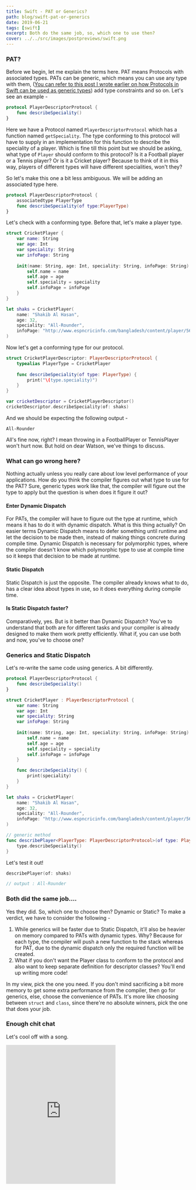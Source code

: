 ```yaml
---
title: Swift - PAT or Generics?
path: blog/swift-pat-or-generics
date: 2019-06-21
tags: [swift]
excerpt: Both do the same job, so, which one to use then? 
cover: ../../src/images/postpreviews/swift.png
---
```


### PAT?
Before we begin, let me explain the terms here. PAT means Protocols with associated types. PATs can be generic, which means you can use any type with them, ([You can refer to this post I wrote earlier on how Protocols in Swift can be used as generic types](https://medium.com/swlh/the-curious-genericness-of-associated-types-in-swift-5e93a6c7eadc)) add type constraints and so on. Let's see an example - 

```swift
protocol PlayerDescriptorProtocol {
    func describeSpeciality()
}
```

Here we have a Protocol named `PlayerDescriptorProtocol` which has a function named `getSpeciality`. The type conforming to this protocol will have to supply in an implementation for this function to describe the speciality of a player. Which is fine till this point but we should be asking, what type of `Player` should conform to this protocol? Is it a Football player or a Tennis player? Or is it a Cricket player? Because to think of it in this way, players of different types will have different specialities, won't they?

So let's make this one a bit less ambiguous. We will be adding an associated type here.

```swift
protocol PlayerDescriptorProtocol {
    associatedtype PlayerType
    func describeSpeciality(of type:PlayerType)
}
```

Let's check with a conforming type. Before that, let's make a player type.

```swift
struct CricketPlayer {
    var name: String
    var age: Int
    var speciality: String
    var infoPage: String
    
    init(name: String, age: Int, speciality: String, infoPage: String) {
        self.name = name
        self.age = age
        self.speciality = speciality
        self.infoPage = infoPage
    }
}

let shaks = CricketPlayer(
    name: "Shakib Al Hasan",
    age: 32,
    speciality: "All-Rounder",
    infoPage: "http://www.espncricinfo.com/bangladesh/content/player/56143.html"
)
```


Now let's get a conforming type for our protocol.
```swift
struct CricketPlayerDescriptor: PlayerDescriptorProtocol {
    typealias PlayerType = CricketPlayer
    
    func describeSpeciality(of type: PlayerType) {
        print("\(type.speciality)")
    }
}
```

```swift
var cricketDescriptor = CricketPlayerDescriptor()
cricketDescriptor.describeSpeciality(of: shaks)
```

And we should be expecting the following output - 
```
All-Rounder
```

All's fine now, right? I mean throwing in a FootballPlayer or TennisPlayer won't hurt now. But hold on dear Watson, we've things to discuss.

### What can go wrong here? 
Nothing actually unless you really care about low level performance of your applications. How do you think the compiler figures out what type to use for the PAT? Sure, generic types work like that, the compiler will figure out the type to apply but the question is when does it figure it out? 

#### Enter Dynamic Dispatch
For PATs, the compiler will have to figure out the type at runtime, which means it has to do it with dynamic dispatch. What is this thing actually? On easier terms Dynamic Dispatch means to defer something until runtime and let the decision to be made then, instead of making things concrete during compile time. Dynamic Dispatch is necessary for polymorphic types, where the compiler doesn't know which polymorphic type to use at compile time so it keeps that decision to be made at runtime. 

#### Static Dispatch
Static Dispatch is just the opposite. The compiler already knows what to do, has a clear idea about types in use, so it does everything during compile time. 

#### Is Static Dispatch faster?
Comparatively, yes. But is it better than Dynamic Dispatch? You've to understand that both are for different tasks and your compiler is already designed to make them work pretty efficiently. What if, you can use both and now, you've to choose one? 

### Generics and Static Dispatch
Let's re-write the same code using generics. A bit differently.

```swift
protocol PlayerDescriptorProtocol {
    func describeSpeciality()
}
```

```swift
struct CricketPlayer : PlayerDescriptorProtocol {
    var name: String
    var age: Int
    var speciality: String
    var infoPage: String
    
    init(name: String, age: Int, speciality: String, infoPage: String) {
        self.name = name
        self.age = age
        self.speciality = speciality
        self.infoPage = infoPage
    }

    func describeSpeciality() {
        print(speciality)
    }
}
```

```swift
let shaks = CricketPlayer(
    name: "Shakib Al Hasan",
    age: 32,
    speciality: "All-Rounder",
    infoPage: "http://www.espncricinfo.com/bangladesh/content/player/56143.html"
)
```

```swift
// generic method
func describePlayer<PlayerType: PlayerDescriptorProtocol>(of type: PlayerType) {
    type.describeSpeciality()
}
```

Let's test it out!
```swift
describePlayer(of: shaks)

// output : All-Rounder
```

### Both did the same job....
Yes they did. So, which one to choose then? Dynamic or Static? To make a verdict, we have to consider the following - 

1. While generics will be faster due to Static Dispatch, it'll also be heavier on memory compared to PATs with dynamic types. Why? Because for each type, the compiler will push a new function to the stack whereas for PAT, due to the dynamic dispatch only the required function will be created.
2. What if you don't want the Player class to conform to the protocol and also want to keep separate definition for descriptor classes? You'll end up writing more code!

In my view, pick the one you need. If you don't mind sacrificing a bit more memory to get some extra performance from the compiler, then go for generics, else, choose the convenience of PATs. It's more like choosing between `struct` and `class`, since there're no absolute winners, pick the one that does your job.

### Enough chit chat
Let's cool off with a song.

<iframe src="https://open.spotify.com/embed/track/6iWwfN1euztxZi1OK38HbU" width="300" height="380" frameborder="0" allowtransparency="true" allow="encrypted-media"></iframe>
